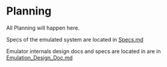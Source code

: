 # Planning
All Planning will happen here.

Specs of the emulated system are located in [Specs.md](Specs.md)

Emulator internals design docs and specs are located in are in [Emulation\_Design\_Doc.md](Emulation_Design_Doc.md)
